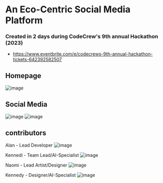 # An Eco-Centric Social Media Platform

### Created in 2 days during CodeCrew's 9th annual Hackathon (2023)
 - https://www.eventbrite.com/e/codecrews-9th-annual-hackathon-tickets-642392582507

## Homepage
![image](https://github.com/GYA-BAc/hackathon2023/assets/97851399/596c6f77-8b7d-4baf-b6b3-647cbf5c74d2)


## Social Media
![image](https://github.com/GYA-BAc/hackathon2023/assets/97851399/2bc0370e-2fea-49e3-8d5a-b73e2046a5d9)
![image](https://github.com/GYA-BAc/hackathon2023/assets/97851399/f61eee86-6548-4a88-b7d5-17bd369687f4)


## contributors
Alan - Lead Developer
![image](https://github.com/GYA-BAc/hackathon2023/assets/97851399/4c1273af-2691-4072-97f2-b0b0e78321ac)

Kennedi - Team Lead/AI-Specialist
![image](https://github.com/GYA-BAc/hackathon2023/assets/97851399/656c2f2d-5cfd-430e-aa1b-781713c6638c)

Naomi - Lead Artist/Designer
![image](https://github.com/GYA-BAc/hackathon2023/assets/97851399/8251fd0f-00c2-44d2-9d49-12120701b5df)

Kennedy - Designer/AI-Specialist
![image](https://github.com/GYA-BAc/hackathon2023/assets/97851399/d95b23e4-d60a-4a03-8a26-2efead4f719a)



